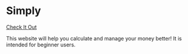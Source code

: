 # Simply

[Check It Out](https://simplybudgetlife.epizy.com/index.html?target=_blank)

This website will help you calculate and manage your money better!
It is intended for beginner users.
